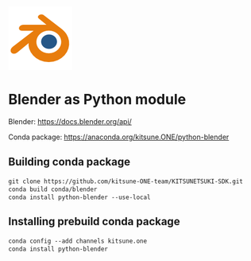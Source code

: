 ![logo](blender_icon_128x128.png)

Blender as Python module
========================

Blender: https://docs.blender.org/api/

Conda package: https://anaconda.org/kitsune.ONE/python-blender


Building conda package
----------------------

```
git clone https://github.com/kitsune-ONE-team/KITSUNETSUKI-SDK.git
conda build conda/blender
conda install python-blender --use-local
```


Installing prebuild conda package
---------------------------------

```
conda config --add channels kitsune.one
conda install python-blender
```
